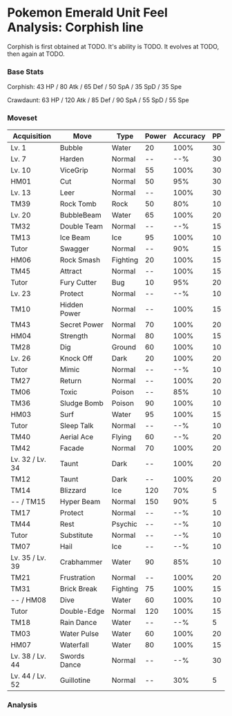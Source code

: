 # Pokemon Emerald Unit Feel Analysis: Corphish line

Corphish is first obtained at TODO. It's ability is TODO. It evolves at TODO, then again at TODO.

### Base Stats

Corphish: 43 HP / 80 Atk / 65 Def / 50 SpA / 35 SpD / 35 Spe

Crawdaunt: 63 HP / 120 Atk / 85 Def / 90 SpA / 55 SpD / 55 Spe

### Moveset

|Acquisition    |Move        |Type    |Power|Accuracy|PP |
|---            |---         |---     |---  |---     |---|
|Lv. 1          |Bubble      |Water   |20   |100%    |30 |
|Lv. 7          |Harden      |Normal  |--   |--%     |30 |
|Lv. 10         |ViceGrip    |Normal  |55   |100%    |30 |
|HM01           |Cut         |Normal  |50   |95%     |30 |
|Lv. 13         |Leer        |Normal  |--   |100%    |30 |
|TM39           |Rock Tomb   |Rock    |50   |80%     |10 |
|Lv. 20         |BubbleBeam  |Water   |65   |100%    |20 |
|TM32           |Double Team |Normal  |--   |--%     |15 |
|TM13           |Ice Beam    |Ice     |95   |100%    |10 |
|Tutor          |Swagger     |Normal  |--   |90%     |15 |
|HM06           |Rock Smash  |Fighting|20   |100%    |15 |
|TM45           |Attract     |Normal  |--   |100%    |15 |
|Tutor          |Fury Cutter |Bug     |10   |95%     |20 |
|Lv. 23         |Protect     |Normal  |--   |--%     |10 |
|TM10           |Hidden Power|Normal  |--   |100%    |15 |
|TM43           |Secret Power|Normal  |70   |100%    |20 |
|HM04           |Strength    |Normal  |80   |100%    |15 |
|TM28           |Dig         |Ground  |60   |100%    |10 |
|Lv. 26         |Knock Off   |Dark    |20   |100%    |20 |
|Tutor          |Mimic       |Normal  |--   |--%     |10 |
|TM27           |Return      |Normal  |--   |100%    |20 |
|TM06           |Toxic       |Poison  |--   |85%     |10 |
|TM36           |Sludge Bomb |Poison  |90   |100%    |10 |
|HM03           |Surf        |Water   |95   |100%    |15 |
|Tutor          |Sleep Talk  |Normal  |--   |--%     |10 |
|TM40           |Aerial Ace  |Flying  |60   |--%     |20 |
|TM42           |Facade      |Normal  |70   |100%    |20 |
|Lv. 32 / Lv. 34|Taunt       |Dark    |--   |100%    |20 |
|TM12           |Taunt       |Dark    |--   |100%    |20 |
|TM14           |Blizzard    |Ice     |120  |70%     |5  |
|-- / TM15      |Hyper Beam  |Normal  |150  |90%     |5  |
|TM17           |Protect     |Normal  |--   |--%     |10 |
|TM44           |Rest        |Psychic |--   |--%     |10 |
|Tutor          |Substitute  |Normal  |--   |--%     |10 |
|TM07           |Hail        |Ice     |--   |--%     |10 |
|Lv. 35 / Lv. 39|Crabhammer  |Water   |90   |85%     |10 |
|TM21           |Frustration |Normal  |--   |100%    |20 |
|TM31           |Brick Break |Fighting|75   |100%    |15 |
|-- / HM08      |Dive        |Water   |60   |100%    |10 |
|Tutor          |Double-Edge |Normal  |120  |100%    |15 |
|TM18           |Rain Dance  |Water   |--   |--%     |5  |
|TM03           |Water Pulse |Water   |60   |100%    |20 |
|HM07           |Waterfall   |Water   |80   |100%    |15 |
|Lv. 38 / Lv. 44|Swords Dance|Normal  |--   |--%     |30 |
|Lv. 44 / Lv. 52|Guillotine  |Normal  |--   |30%     |5  |

### Analysis